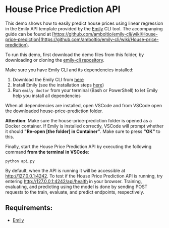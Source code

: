 # House Price Prediction API
This demo shows how to easily predict house prices using linear regression in the Emily API template provided by the [Emily](http://ambolt.io/emily) CLI tool.
The accompanying guide can be found at [https://github.com/amboltio/emily-cli/wiki/House-price-prediction](https://github.com/amboltio/emily-cli/wiki/House-price-prediction).

To run this demo, first download the demo files from this folder, by downloading or cloning the [emily-cli repository](https://github.com/amboltio/emily-cli). 

Make sure you have Emily CLI and its dependencies installed:
1. Download the Emily CLI from [here](http://ambolt.io/emily)
2. Install Emily (see the installation steps [here](https://github.com/amboltio/emily-cli/wiki/How-to-install-Emily))
3. Run ```emily doctor``` from your terminal (Bash or PowerShell) to let Emily help you install all dependencies

When all dependencies are installed, open VSCode and from VSCode open the downloaded house-price-prediction folder. 

**Attention**: Make sure the house-price-prediction folder is opened as a Docker container. If Emily is installed correctly, VSCode will prompt whether it should **"Re-open [the folder] in Container"**. Make sure to press **"OK"** to this.

Finally, start the House Price Prediction API by executing the following command **from the terminal in VSCode**:
```
python api.py
```

By default, when the API is running it will be accessible at http://127.0.0.1:4242.
To test if the House Price Prediction API is running, try entering http://127.0.0.1:4242/api/health in your browser.
Training, evaluating, and predicting using the model is done by sending POST requests to the train, evaluate, and predict endpoints, respectively.

## Requirements:
- [Emily](http://ambolt.io/emily)
